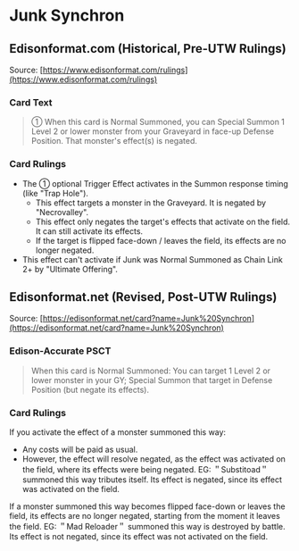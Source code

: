 # Junk Synchron

## Edisonformat.com (Historical, Pre-UTW Rulings)

Source: [https://www.edisonformat.com/rulings](https://www.edisonformat.com/rulings)

### Card Text

> ① When this card is Normal Summoned, you can Special Summon 1 Level 2 or lower monster from your Graveyard in face-up Defense Position. That monster's effect(s) is negated.

### Card Rulings

*   The ① optional Trigger Effect activates in the Summon response timing (like "Trap Hole").
    *   This effect targets a monster in the Graveyard. It is negated by "Necrovalley".
    *   This effect only negates the target's effects that activate on the field. It can still activate its effects.
    *   If the target is flipped face-down / leaves the field, its effects are no longer negated.
*   This effect can't activate if Junk was Normal Summoned as Chain Link 2+ by "Ultimate Offering".

## Edisonformat.net (Revised, Post-UTW Rulings)

Source: [https://edisonformat.net/card?name=Junk%20Synchron](https://edisonformat.net/card?name=Junk%20Synchron)

### Edison-Accurate PSCT

> When this card is Normal Summoned: You can target 1 Level 2 or lower monster in your GY; Special Summon that target in Defense Position (but negate its effects).

### Card Rulings

If you activate the effect of a monster summoned this way:
*   Any costs will be paid as usual.
*   However, the effect will resolve negated, as the effect was activated on the field, where its effects were being negated.
EG: ＂Substitoad＂ summoned this way tributes itself. Its effect is negated, since its effect was activated on the field.

If a monster summoned this way becomes flipped face-down or leaves the field, its effects are no longer negated, starting from the moment it leaves the field.
EG: ＂Mad Reloader＂ summoned this way is destroyed by battle. Its effect is not negated, since its effect was not activated on the field.
            